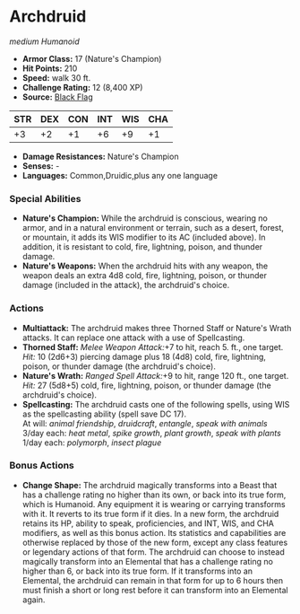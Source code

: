 # Archdruid

*medium* *Humanoid*

- **Armor Class:** 17 (Nature's Champion)
- **Hit Points:** 210 
- **Speed:** walk 30 ft.
- **Challenge Rating:** 12 (8,400 XP)
- **Source:** [Black Flag](https://koboldpress.com/kpstore/product/tovrpg-pg-mv/)

| STR | DEX | CON | INT | WIS | CHA |
| --- | --- | --- | --- | --- | --- |
| +3 | +2 | +1 | +6 | +9 | +1 |

- **Damage Resistances:** Nature's Champion
- **Senses:** -
- **Languages:** Common,Druidic,plus any one language

### Special Abilities

- **Nature's Champion:** While the archdruid is conscious, wearing no armor, and in a natural environment or terrain, such as a desert, forest, or mountain, it adds its WIS modifier to its AC (included above). In addition, it is resistant to cold, fire, lightning, poison, and thunder damage.
- **Nature's Weapons:** When the archdruid hits with any weapon, the weapon deals an extra 4d8 cold, fire, lightning, poison, or thunder damage (included in the attack), the archdruid's choice.

### Actions

- **Multiattack:** The archdruid makes three Thorned Staff or Nature's Wrath attacks. It can replace one attack with a use of Spellcasting.
- **Thorned Staff:** _Melee Weapon Attack:_+7 to hit, reach 5. ft., one target. _Hit:_ 10 (2d6+3) piercing damage plus 18 (4d8) cold, fire, lightning, poison, or thunder damage (the archdruid's choice).
- **Nature's Wrath:** _Ranged Spell Attack:_+9 to hit, range 120 ft., one target. _Hit:_ 27 (5d8+5) cold, fire, lightning, poison, or thunder damage (the archdruid's choice).
- **Spellcasting:** The archdruid casts one of the following spells, using WIS as the spellcasting ability (spell save DC 17).<br>At will: _animal friendship_, _druidcraft_, _entangle_, _speak with animals_<br>3/day each: _heat metal_, _spike growth_, _plant growth_, _speak with plants_<br>1/day each: _polymorph_, _insect plague_

### Bonus Actions

- **Change Shape:** The archdruid magically transforms into a Beast that has a challenge rating no higher than its own, or back into its true form, which is Humanoid. Any equipment it is wearing or carrying transforms with it. It reverts to its true form if it dies. In a new form, the archdruid retains its HP, ability to speak, proficiencies, and INT, WIS, and CHA modifiers, as well as this bonus action. Its statistics and capabilities are otherwise replaced by those of the new form, except any class features or legendary actions of that form. The archdruid can choose to instead magically transform into an Elemental that has a challenge rating no higher than 6, or back into its true form. If it transforms into an Elemental, the archdruid can remain in that form for up to 6 hours then must finish a short or long rest before it can transform into an Elemental again.
